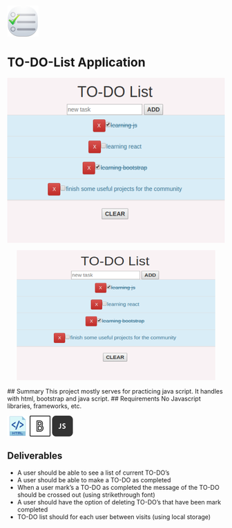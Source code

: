 ![To-Do-List](https://github.com/benjaminheine/to_do_list/blob/master/todo_23068.png)
# TO-DO-List Application
![To-Do-List](https://github.com/benjaminheine/to_do_list/blob/master/todolist_screenshot.png)
<p align="center">
  <img width="460" height="300" src="https://github.com/benjaminheine/to_do_list/blob/master/todolist_screenshot.png">
</p>
## Summary
This project mostly serves for practicing java script. 
It handles with html, bootstrap and java script.
## Requirements
No Javascript libraries, frameworks, etc.

![To-Do-List](https://github.com/benjaminheine/to_do_list/blob/master/icon_html_256_30059.png) ![To-Do-List](https://github.com/benjaminheine/to_do_list/blob/master/mbribootstrap_99478%20(2).png) ![To-Do-List](https://github.com/benjaminheine/to_do_list/blob/master/js_3720.png)
## Deliverables
- A user should be able to see a list of current TO-DO’s
- A user should be able to make a TO-DO as completed
- When a user mark’s a TO-DO as completed the message of the TO-DO should be crossed out (using strikethrough font)
- A user should have the option of deleting TO-DO’s that have been mark completed
- TO-DO list should for each user between visits (using local storage)

